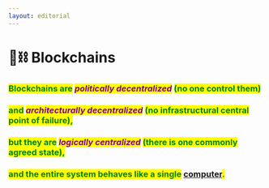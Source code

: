 ```yaml
---
layout: editorial
---
```


# 🧱⛓ Blockchains



### <mark style="color:green;">Blockchains are</mark> _<mark style="color:purple;">politically decentralized</mark>_ <mark style="color:green;">(no one control them)</mark>&#x20;

### <mark style="color:green;">and</mark> _<mark style="color:purple;">architecturally decentralized</mark>_ <mark style="color:green;">(no infrastructural central point of failure),</mark>&#x20;

### <mark style="color:green;">but they are</mark> <mark style="color:green;"></mark>_<mark style="color:green;"></mark> <mark style="color:purple;">logically centralized</mark>_ <mark style="color:green;">(there is one commonly agreed state),</mark>

### <mark style="color:green;">and the entire system behaves like a single</mark> [computer](../algorithms/whats-a-computer.md)<mark style="color:green;">.</mark>



